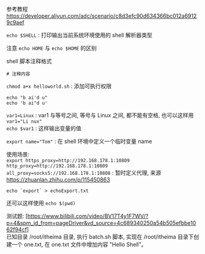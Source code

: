 参考教程 https://developer.aliyun.com/adc/scenario/c8d3efc90d634366bc012a69129c9aef  

`echo $SHELL` : 打印输出当前系统环境使用的 shell 解析器类型  

注意 `echo HOME` 与 `echo $HOME` 的区别

shell 脚本注释格式  

```shell
# 注释内容
```

`chmod a+x helloworld.sh` : 添加可执行权限  

`echo "b ai'd u"`  
`echo 'b ai"d u'`  

`var1=Linux` : var1 与等号之间, 等号与 Linux 之间, 都不能有空格, 也可以这样用 `var1="Li nux"`  
`echo $var1` : 这样输出变量的值  

`export name="Tom"` : 在 shell 环境中定义一个临时变量 name  

使用场景:  
`export https_proxy=http://192.168.178.1:10809 http_proxy=http://192.168.178.1:10809 all_proxy=socks5://192.168.178.1:10808` : 暂时定义代理, 来源 <https://zhuanlan.zhihu.com/p/115450863>  

```
echo `export` > echoExport.txt
```

还可以这样使用 `echo $(pwd)`

测试题: [https://www.bilibili.com/video/BV17T4y1F7WV/?p=4&spm_id_from=pageDriver&vd_source=4c689340250a54b505efbbe1062f94cf]  
已知目录 /root/itheima 目录, 执行 batch.sh 脚本, 实现在 /root/itheima 目录下创建一个 one.txt, 在 one.txt 文件中增加内容 "Hello Shell"。  

